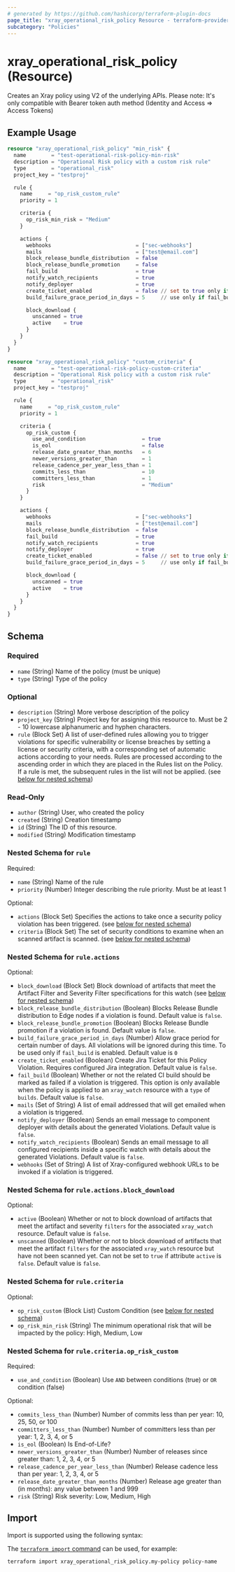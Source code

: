 ```yaml
---
# generated by https://github.com/hashicorp/terraform-plugin-docs
page_title: "xray_operational_risk_policy Resource - terraform-provider-xray"
subcategory: "Policies"
---
```


# xray_operational_risk_policy (Resource)

Creates an Xray policy using V2 of the underlying APIs. Please note: It's only compatible with Bearer token auth method (Identity and Access => Access Tokens)

## Example Usage

```terraform
resource "xray_operational_risk_policy" "min_risk" {
  name        = "test-operational-risk-policy-min-risk"
  description = "Operational Risk policy with a custom risk rule"
  type        = "operational_risk"
  project_key = "testproj"

  rule {
    name     = "op_risk_custom_rule"
    priority = 1

    criteria {
      op_risk_min_risk = "Medium"
    }

    actions {
      webhooks                           = ["sec-webhooks"]
      mails                              = ["test@email.com"]
      block_release_bundle_distribution  = false
      block_release_bundle_promotion     = false
      fail_build                         = true
      notify_watch_recipients            = true
      notify_deployer                    = true
      create_ticket_enabled              = false // set to true only if Jira integration is enabled
      build_failure_grace_period_in_days = 5     // use only if fail_build is enabled

      block_download {
        unscanned = true
        active    = true
      }
    }
  }
}

resource "xray_operational_risk_policy" "custom_criteria" {
  name        = "test-operational-risk-policy-custom-criteria"
  description = "Operational Risk policy with a custom risk rule"
  type        = "operational_risk"
  project_key = "testproj"

  rule {
    name     = "op_risk_custom_rule"
    priority = 1

    criteria {
      op_risk_custom {
        use_and_condition                  = true
        is_eol                             = false
        release_date_greater_than_months   = 6
        newer_versions_greater_than        = 1
        release_cadence_per_year_less_than = 1
        commits_less_than                  = 10
        committers_less_than               = 1
        risk                               = "Medium"
      }
    }

    actions {
      webhooks                           = ["sec-webhooks"]
      mails                              = ["test@email.com"]
      block_release_bundle_distribution  = false
      fail_build                         = true
      notify_watch_recipients            = true
      notify_deployer                    = true
      create_ticket_enabled              = false // set to true only if Jira integration is enabled
      build_failure_grace_period_in_days = 5     // use only if fail_build is enabled

      block_download {
        unscanned = true
        active    = true
      }
    }
  }
}
```

<!-- schema generated by tfplugindocs -->
## Schema

### Required

- `name` (String) Name of the policy (must be unique)
- `type` (String) Type of the policy

### Optional

- `description` (String) More verbose description of the policy
- `project_key` (String) Project key for assigning this resource to. Must be 2 - 10 lowercase alphanumeric and hyphen characters.
- `rule` (Block Set) A list of user-defined rules allowing you to trigger violations for specific vulnerability or license breaches by setting a license or security criteria, with a corresponding set of automatic actions according to your needs. Rules are processed according to the ascending order in which they are placed in the Rules list on the Policy. If a rule is met, the subsequent rules in the list will not be applied. (see [below for nested schema](#nestedblock--rule))

### Read-Only

- `author` (String) User, who created the policy
- `created` (String) Creation timestamp
- `id` (String) The ID of this resource.
- `modified` (String) Modification timestamp

<a id="nestedblock--rule"></a>
### Nested Schema for `rule`

Required:

- `name` (String) Name of the rule
- `priority` (Number) Integer describing the rule priority. Must be at least 1

Optional:

- `actions` (Block Set) Specifies the actions to take once a security policy violation has been triggered. (see [below for nested schema](#nestedblock--rule--actions))
- `criteria` (Block Set) The set of security conditions to examine when an scanned artifact is scanned. (see [below for nested schema](#nestedblock--rule--criteria))

<a id="nestedblock--rule--actions"></a>
### Nested Schema for `rule.actions`

Optional:

- `block_download` (Block Set) Block download of artifacts that meet the Artifact Filter and Severity Filter specifications for this watch (see [below for nested schema](#nestedblock--rule--actions--block_download))
- `block_release_bundle_distribution` (Boolean) Blocks Release Bundle distribution to Edge nodes if a violation is found. Default value is `false`.
- `block_release_bundle_promotion` (Boolean) Blocks Release Bundle promotion if a violation is found. Default value is `false`.
- `build_failure_grace_period_in_days` (Number) Allow grace period for certain number of days. All violations will be ignored during this time. To be used only if `fail_build` is enabled. Default value is `0`
- `create_ticket_enabled` (Boolean) Create Jira Ticket for this Policy Violation. Requires configured Jira integration. Default value is `false`.
- `fail_build` (Boolean) Whether or not the related CI build should be marked as failed if a violation is triggered. This option is only available when the policy is applied to an `xray_watch` resource with a `type` of `builds`. Default value is `false`.
- `mails` (Set of String) A list of email addressed that will get emailed when a violation is triggered.
- `notify_deployer` (Boolean) Sends an email message to component deployer with details about the generated Violations. Default value is `false`.
- `notify_watch_recipients` (Boolean) Sends an email message to all configured recipients inside a specific watch with details about the generated Violations. Default value is `false`.
- `webhooks` (Set of String) A list of Xray-configured webhook URLs to be invoked if a violation is triggered.

<a id="nestedblock--rule--actions--block_download"></a>
### Nested Schema for `rule.actions.block_download`

Optional:

- `active` (Boolean) Whether or not to block download of artifacts that meet the artifact and severity `filters` for the associated `xray_watch` resource. Default value is `false`.
- `unscanned` (Boolean) Whether or not to block download of artifacts that meet the artifact `filters` for the associated `xray_watch` resource but have not been scanned yet. Can not be set to `true` if attribute `active` is `false`. Default value is `false`.



<a id="nestedblock--rule--criteria"></a>
### Nested Schema for `rule.criteria`

Optional:

- `op_risk_custom` (Block List) Custom Condition (see [below for nested schema](#nestedblock--rule--criteria--op_risk_custom))
- `op_risk_min_risk` (String) The minimum operational risk that will be impacted by the policy: High, Medium, Low

<a id="nestedblock--rule--criteria--op_risk_custom"></a>
### Nested Schema for `rule.criteria.op_risk_custom`

Required:

- `use_and_condition` (Boolean) Use `AND` between conditions (true) or `OR` condition (false)

Optional:

- `commits_less_than` (Number) Number of commits less than per year: 10, 25, 50, or 100
- `committers_less_than` (Number) Number of committers less than per year: 1, 2, 3, 4, or 5
- `is_eol` (Boolean) Is End-of-Life?
- `newer_versions_greater_than` (Number) Number of releases since greater than: 1, 2, 3, 4, or 5
- `release_cadence_per_year_less_than` (Number) Release cadence less than per year: 1, 2, 3, 4, or 5
- `release_date_greater_than_months` (Number) Release age greater than (in months): any value between 1 and 999
- `risk` (String) Risk severity: Low, Medium, High

## Import

Import is supported using the following syntax:

The [`terraform import` command](https://developer.hashicorp.com/terraform/cli/commands/import) can be used, for example:

```shell
terraform import xray_operational_risk_policy.my-policy policy-name
```